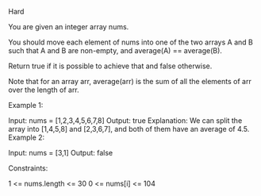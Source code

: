 Hard

You are given an integer array nums.

You should move each element of nums into one of the two arrays A and B such that A and B are non-empty, and average(A) == average(B).

Return true if it is possible to achieve that and false otherwise.

Note that for an array arr, average(arr) is the sum of all the elements of arr over the length of arr.

 

Example 1:

Input: nums = [1,2,3,4,5,6,7,8]
Output: true
Explanation: We can split the array into [1,4,5,8] and [2,3,6,7], and both of them have an average of 4.5.
Example 2:

Input: nums = [3,1]
Output: false
 

Constraints:

1 <= nums.length <= 30
0 <= nums[i] <= 104
